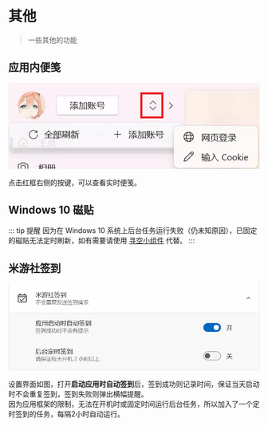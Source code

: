 # 其他

> 一些其他的功能
## 应用内便笺

![应用内便笺](./img/img-add-account.webp)

点击红框右侧的按键，可以查看实时便笺。

## Windows 10 磁贴

::: tip 提醒
因为在 Windows 10 系统上后台任务运行失败（仍未知原因），已固定的磁贴无法定时刷新，如有需要请使用 [寻空小组件](../../download/xunkong-widget.md) 代替。
:::

## 米游社签到

![米游社签到](./img/img-setting-signin.webp)

设置界面如图，打开**启动应用时自动签到**后，签到成功则记录时间，保证当天启动时不会重复签到，签到失败则弹出横幅提醒。  
因为应用框架的限制，无法在开机时或固定时间运行后台任务，所以加入了一个定时签到的任务，每隔2小时自动运行。

